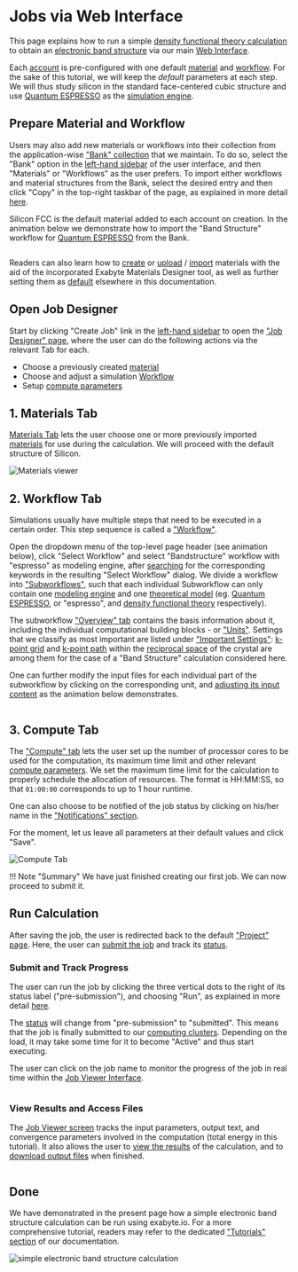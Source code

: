 # Jobs via Web Interface

This page explains how to run a simple [density functional theory calculation](../../models-directory/dft/overview.md) to obtain an [electronic band structure](../../properties-directory/non-scalar/bandstructure.md) via our main [Web Interface](../../ui/overview.md). 

Each [account](../../accounts/overview.md) is pre-configured with one default [material](../../materials/overview.md) and [workflow](../../workflows/overview.md). For the sake of this tutorial, we will keep the *default* parameters at each step. We will thus study silicon in the standard face-centered cubic structure and use [Quantum ESPRESSO](../../software-directory/modeling/quantum-espresso/overview.md) as the [simulation engine](../../software-directory/overview.md).

## Prepare Material and Workflow

Users may also add new materials or workflows into their collection from the application-wise ["Bank" collection](../../entities-general/bank.md) that we maintain. To do so, select the "Bank" option in the [left-hand sidebar](../../ui/left-sidebar.md) of the user interface, and then "Materials" or "Workflows" as the user prefers. To import either workflows and material structures from the Bank, select the desired entry and then click "Copy" in the top-right taskbar of the page, as explained in more detail [here](../../entities-general/actions/copy-bank.md).

Silicon FCC is the default material added to each account on creation. In the animation below we demonstrate how to import the "Band Structure" workflow for [Quantum ESPRESSO](../../software-directory/modeling/quantum-espresso/overview.md) from the Bank.

<img data-gifffer="/images/getting-started/run-first-simulation-import-workflow.gif"/>
 
Readers can also learn how to [create](../../materials-designer/overview.md) or [upload](../../materials/actions/upload.md) / [import](../../materials/actions/import.md) materials with the aid of the incorporated Exabyte Materials Designer tool, as well as further setting them as [default](../../entities-general/actions/set-default.md) elsewhere in this documentation. 
 
## Open Job Designer

Start by clicking "Create Job" link in the [left-hand sidebar](../../ui/left-sidebar.md) to open the ["Job Designer" page](../../jobs-designer/overview.md), where the user can do the following actions via the relevant Tab for each.

- Choose a previously created [material](../../jobs-designer/materials-tab.md)
- Choose and adjust a simulation [Workflow](../../jobs-designer/workflow-tab.md)
- Setup [compute parameters](../../jobs-designer/compute-tab.md)
   
## 1. Materials Tab

[Materials Tab](../../jobs-designer/materials-tab.md) lets the user choose one or more previously imported [materials](../../materials/overview.md) for use during the calculation. We will proceed with the default structure of Silicon.

![Materials viewer](../../images/getting-started/run-first-simulation-tab-1-materials.png "Materials viewer")

## 2. Workflow Tab

Simulations usually have multiple steps that need to be executed in a certain order. This step sequence is called a ["Workflow"](../../workflows/overview.md).

Open the dropdown menu of the top-level page header (see animation below), click "Select Workflow" and select "Bandstructure" workflow with "espresso" as modeling engine, after [searching](../../entities-general/actions/search.md) for the corresponding keywords in the resulting "Select Workflow" dialog. We divide a workflow into ["Subworkflows"](../../workflows/components/subworkflows.md), such that each individual Subworkflow can only contain one [modeling engine](../../software/overview.md) and one [theoretical model](../../models/overview.md) (eg. [Quantum ESPRESSO](../../software-directory/modeling/quantum-espresso/overview.md), or "espresso", and [density functional theory](../../models-directory/dft/overview.md) respectively).

The subworkflow ["Overview" tab](../../workflow-designer/subworkflow-editor/overview-tab.md) contains the basis information about it, including the individual computational building blocks - or ["Units"](../../workflows/components/units.md). Settings that we classify as most important are listed under ["Important Settings"](../../workflow-designer/subworkflow-editor/important-settings.md): [k-point grid](../../models/auxiliary-concepts/reciprocal-space/sampling.md) and [k-point path](../../models/auxiliary-concepts/reciprocal-space/paths.md) within the [reciprocal space](../../models/auxiliary-concepts/reciprocal-space.md) of the crystal are among them for the case of a "Band Structure" calculation considered here.

One can further modify the input files for each individual part of the subworkflow by clicking on the corresponding unit, and [adjusting its input content](../../workflow-designer/unit-editor/input-templates.md) as the animation below demonstrates.

<img data-gifffer="/images/getting-started/run-first-simulation-tab-2-workflow.gif"/>

## 3. Compute Tab

The ["Compute" tab](../../jobs-designer/compute-tab.md) lets the user set up the number of processor cores to be used for the computation, its maximum time limit and other relevant [compute parameters](../../infrastructure/compute/parameters.md). We set the maximum time limit for the calculation to properly schedule the allocation of resources. The format is HH:MM:SS, so that `01:00:00` corresponds to up to 1 hour runtime.

One can also choose to be notified of the job status by clicking on his/her name in the ["Notifications" section](../../infrastructure/compute/parameters.md#notifications).

For the moment, let us leave all parameters at their default values and click "Save".

![Compute Tab](../../images/getting-started/run-first-simulation-tab-3-compute.png "Compute Tab")

!!! Note "Summary"
    We have just finished creating our first job. We can now proceed to submit it.

## Run Calculation

After saving the job, the user is redirected back to the default ["Project" page](../../jobs/ui/project-page.md). Here, the user can [submit the job](../../jobs/actions/run.md) and track its [status](../../jobs/status.md).

### Submit and Track Progress

The user can run the job by clicking the three vertical dots to the right of its status label ("pre-submission"), and choosing "Run", as explained in more detail [here](../../jobs/actions/run.md).

The [status](../../jobs/status.md) will change from "pre-submission" to "submitted". This means that the job is finally submitted to our [computing clusters](../../infrastructure/clusters/overview.md). Depending on the load, it may take some time for it to become "Active" and thus start executing.

The user can click on the job name to monitor the progress of the job in real time within the [Job Viewer Interface](../../jobs/ui/viewer.md).

<img data-gifffer="/images/getting-started/run-first-simulation-submit-view-output.gif" />

### View Results and Access Files

The [Job Viewer screen](../../jobs/ui/viewer.md) tracks the input parameters, output text, and convergence parameters involved in the computation (total energy in this tutorial). It also allows the user to [view the results](../../jobs/ui/results-tab.md) of the calculation, and to [download output files](../../jobs/ui/files-tab.md) when finished.

<img data-gifffer="/images/getting-started/run-first-simulation-view-results.gif" />

## Done

We have demonstrated in the present page how a simple electronic band structure calculation can be run using exabyte.io. For a more comprehensive tutorial, readers may refer to the dedicated ["Tutorials" section](../../tutorials/dft/band-structure.md) of our documentation.

![simple electronic band structure calculation](../../images/getting-started/run-first-simulation-view-bandstructure.png "simple electronic band structure calculation")
